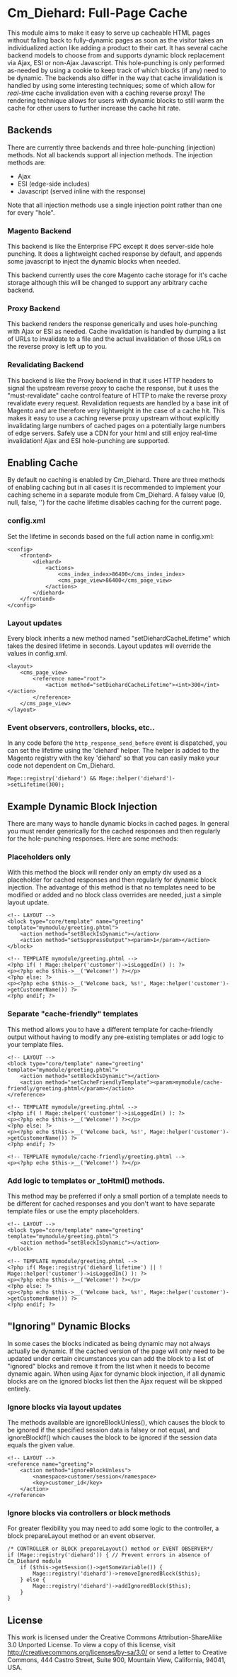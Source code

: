 # Cm_Diehard: Full-Page Cache  #

This module aims to make it easy to serve up cacheable HTML pages without falling back to
fully-dynamic pages as soon as the visitor takes an individualized action like adding a product
to their cart. It has several cache backend models to choose from and supports dynamic block
replacement via Ajax, ESI or non-Ajax Javascript. This hole-punching is only performed as-needed
by using a cookie to keep track of which blocks (if any) need to be dynamic. The backends also differ
in the way that cache invalidation is handled by using some interesting techniques; some of which
allow for _real-time_ cache invalidation even with a caching reverse proxy! The rendering technique allows
for users with dynamic blocks to still warm the cache for other users to further increase the cache hit rate.

## Backends

There are currently three backends and three hole-punching (injection) methods. Not all backends support
all injection methods. The injection methods are:

 - Ajax
 - ESI (edge-side includes)
 - Javascript (served inline with the response)

Note that all injection methods use a single injection point rather than one for every "hole".

### Magento Backend

This backend is like the Enterprise FPC except it does server-side hole punching. It does a lightweight
cached response by default, and appends some javascript to inject the dynamic blocks when needed.

This backend currently uses the core Magento cache storage for it's cache storage although this will be
changed to support any arbitrary cache backend.

### Proxy Backend

This backend renders the response generically and uses hole-punching with Ajax or ESI as needed. Cache invalidation
is handled by dumping a list of URLs to invalidate to a file and the actual invalidation of those URLs on the
 reverse proxy is left up to you.

### Revalidating Backend

This backend is like the Proxy backend in that it uses HTTP headers to signal the upstream reverse proxy to
cache the response, but it uses the "must-revalidate" cache control feature of HTTP to make the reverse proxy
revalidate every request. Revalidation requests are handled by a base init of Magento and are therefore very
lightweight in the case of a cache hit. This makes it easy to use a caching reverse proxy upstream without
explicitly invalidating large numbers of cached pages on a potentially large numbers of edge servers. Safely use a CDN for
your html and still enjoy real-time invalidation! Ajax and ESI hole-punching are supported.

## Enabling Cache

By default no caching is enabled by Cm_Diehard. There are three methods of enabling caching but in
all cases it is recommended to implement your caching scheme in a separate module from Cm_Diehard.
A falsey value (0, null, false, '') for the cache lifetime disables caching for the current page.

### config.xml

Set the lifetime in seconds based on the full action name in config.xml:

    <config>
        <frontend>
            <diehard>
                <actions>
                    <cms_index_index>86400</cms_index_index>
                    <cms_page_view>86400</cms_page_view>
                </actions>
            </diehard>
        </frontend>
    </config>

### Layout updates

Every block inherits a new method named "setDiehardCacheLifetime" which takes the desired lifetime
in seconds. Layout updates will override the values in config.xml.

    <layout>
        <cms_page_view>
            <reference name="root">
                <action method="setDiehardCacheLifetime"><int>300</int></action>
            </reference>
        </cms_page_view>
    </layout>

### Event observers, controllers, blocks, etc..

In any code before the `http_response_send_before` event is dispatched, you can set the lifetime
using the 'diehard' helper. The helper is added to the Magento registry with the key 'diehard' so
that you can easily make your code not dependent on Cm_Diehard.

    Mage::registry('diehard') && Mage::helper('diehard')->setLifetime(300);

## Example Dynamic Block Injection

There are many ways to handle dynamic blocks in cached pages. In general you must render generically
for the cached responses and then regularly for the hole-punching responses. Here are some methods:

### Placeholders only

With this method the block will render only an empty div used as a placeholder for cached responses
and then regularly for dynamic block injection. The advantage of this method is that no templates
need to be modified or added and no block class overrides are needed, just a simple layout update.

    <!-- LAYOUT -->
    <block type="core/template" name="greeting" template="mymodule/greeting.phtml">
        <action method="setBlockIsDynamic"></action>
        <action method="setSuppressOutput"><param>1</param></action>
    </block>

    <!-- TEMPLATE mymodule/greeting.phtml -->
    <?php if( ! Mage::helper('customer')->isLoggedIn() ): ?>
    <p><?php echo $this->__('Welcome!') ?></p>
    <?php else: ?>
    <p><?php echo $this->__('Welcome back, %s!', Mage::helper('customer')->getCustomerName()) ?>
    <?php endif; ?>


### Separate "cache-friendly" templates

This method allows you to have a different template for cache-friendly output without having to modify
any pre-existing templates or add logic to your template files.

    <!-- LAYOUT -->
    <block type="core/template" name="greeting" template="mymodule/greeting.phtml">
        <action method="setBlockIsDynamic"></action>
        <action method="setCacheFriendlyTemplate"><param>mymodule/cache-friendly/greeting.phtml</param></action>
    </reference>

    <!-- TEMPLATE mymodule/greeting.phtml -->
    <?php if( ! Mage::helper('customer')->isLoggedIn() ): ?>
    <p><?php echo $this->__('Welcome!') ?></p>
    <?php else: ?>
    <p><?php echo $this->__('Welcome back, %s!', Mage::helper('customer')->getCustomerName()) ?>
    <?php endif; ?>

    <!-- TEMPLATE mymodule/cache-friendly/greeting.phtml -->
    <p><?php echo $this->__('Welcome!') ?></p>

### Add logic to templates or _toHtml() methods.

This method may be preferred if only a small portion of a template needs to be different for cached
responses and you don't want to have separate template files or use the empty placeholders.

    <!-- LAYOUT -->
    <block type="core/template" name="greeting" template="mymodule/greeting.phtml">
        <action method="setBlockIsDynamic"></action>
    </block>

    <!-- TEMPLATE mymodule/greeting.phtml -->
    <?php if( Mage::registry('diehard_lifetime') || ! Mage::helper('customer')->isLoggedIn() ): ?>
    <p><?php echo $this->__('Welcome!') ?></p>
    <?php else: ?>
    <p><?php echo $this->__('Welcome back, %s!', Mage::helper('customer')->getCustomerName()) ?>
    <?php endif; ?>

## "Ignoring" Dynamic Blocks

In some cases the blocks indicated as being dynamic may not always actually be dynamic. If the
cached version of the page will only need to be updated under certain circumstances you can add
the block to a list of "ignored" blocks and remove it from the list when it needs to become dynamic
again. When using Ajax for dynamic block injection, if all dynamic blocks are on the ignored blocks
list then the Ajax request will be skipped entirely.

### Ignore blocks via layout updates

The methods available are ignoreBlockUnless(), which causes the block to be ignored if the specified
session data is falsey or not equal, and ignoreBlockIf() which causes the block to be ignored if the
session data equals the given value.

    <!-- LAYOUT -->
    <reference name="greeting">
        <action method="ignoreBlockUnless">
            <namespace>customer/session</namespace>
            <key>customer_id</key>
        </action>
    </reference>

### Ignore blocks via controllers or block methods

For greater flexibility you may need to add some logic to the controller, a block prepareLayout method
or an event observer.

    /* CONTROLLER or BLOCK prepareLayout() method or EVENT OBSERVER*/
    if (Mage::registry('diehard')) { // Prevent errors in absence of Cm_Diehard module
        if ($this->getSession()->getSomeVariable()) {
            Mage::registry('diehard')->removeIgnoredBlock($this);
        } else {
            Mage::registry('diehard')->addIgnoredBlock($this);
        }
    }

## License

This work is licensed under the Creative Commons Attribution-ShareAlike 3.0 Unported License.
To view a copy of this license, visit http://creativecommons.org/licenses/by-sa/3.0/ or send
a letter to Creative Commons, 444 Castro Street, Suite 900, Mountain View, California, 94041, USA.
